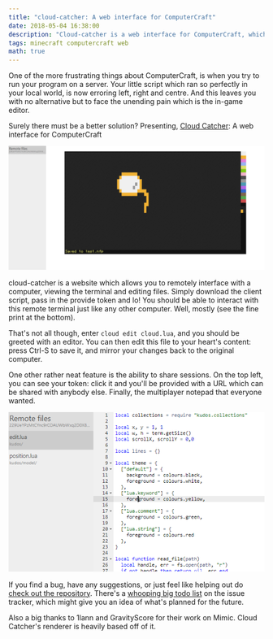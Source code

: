```yaml
---
title: "cloud-catcher: A web interface for ComputerCraft"
date: 2018-05-04 16:38:00
description: "Cloud-catcher is a web interface for ComputerCraft, which allows you to interact with remote computers through your browser."
tags: minecraft computercraft web
math: true
---
```


One of the more frustrating things about ComputerCraft, is when you try to run your program on a server. Your little
script which ran so perfectly in your local world, is now erroring left, right and centre. And this leaves you with no
alternative but to face the unending pain which is the in-game editor.

Surely there must be a better solution? Presenting, [Cloud Catcher][cloud]: A web interface for ComputerCraft

![Running `paint` within cloud-catcher.](/assets/img/posts/2018-05-04-run-paint.png)

cloud-catcher is a website which allows you to remotely interface with a computer, viewing the terminal and editing
files. Simply download the client script, pass in the provide token and lo! You should be able to interact with this
remote terminal just like any other computer. Well, mostly (see the fine print at the bottom).

That's not all though, enter `cloud edit cloud.lua`, and you should be greeted with an editor. You can then edit this
file to your heart's content: press Ctrl-S to save it, and mirror your changes back to the original computer.

One other rather neat feature is the ability to share sessions. On the top left, you can see your token: click it and
you'll be provided with a URL which can be shared with anybody else. Finally, the multiplayer notepad that everyone
wanted.

![Editing remote files](/assets/img/posts/2018-05-04-editor.png)

If you find a bug, have any suggestions, or just feel like helping out do [check out the repository][repo]. There's a
[whooping big todo list][todo] on the issue tracker, which might give you an idea of what's planned for the future.

Also a big thanks to 1lann and GravityScore for their work on Mimic. Cloud Catcher's renderer is heavily based off of
it.

[cloud]: https://cloud-catcher.squiddev.cc/ "The cloud-catcher website"
[repo]: https://github.com/SquidDev-CC/cloud-catcher "View the repository on GitHub"
[todo]: https://github.com/SquidDev-CC/cloud-catcher/issues/1 "cloud-catcher's todo list"
